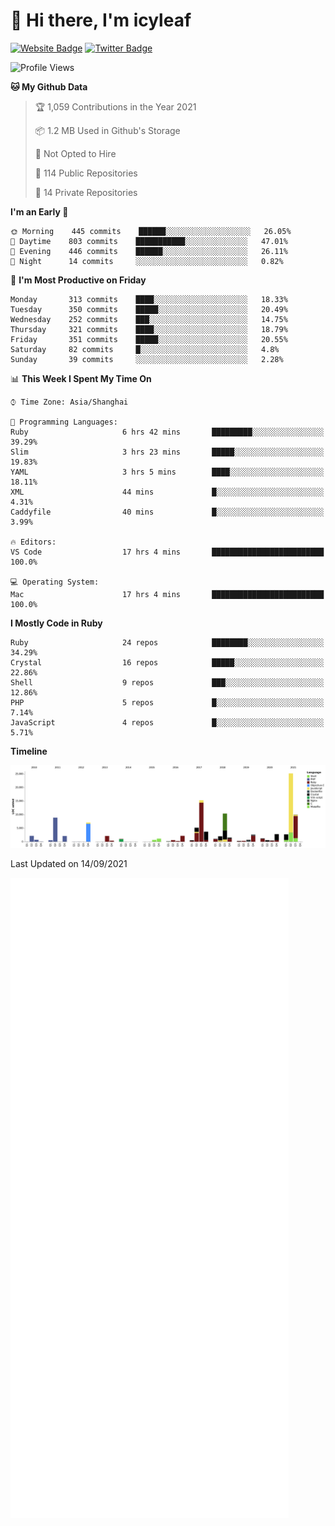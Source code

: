 # 👋 Hi there, I'm icyleaf

[![Website Badge](https://img.shields.io/badge/-icyleaf.com-444444?style=flat&logo=Google-Chrome&logoColor=f2f2f2&link=https://icyleaf.com)](https://icyleaf.com)
[![Twitter Badge](https://img.shields.io/badge/-@icyleaf-1da1f2?style=flat&labelColor=1ca0f1&logo=twitter&logoColor=white&link=https://twitter.com/icyleaf)](https://twitter.com/icyleaf)

<!--START_SECTION:waka-->
![Profile Views](http://img.shields.io/badge/Profile%20Views-19-blue)

**🐱 My Github Data** 

> 🏆 1,059 Contributions in the Year 2021
 > 
> 📦 1.2 MB Used in Github's Storage 
 > 
> 🚫 Not Opted to Hire
 > 
> 📜 114 Public Repositories 
 > 
> 🔑 14 Private Repositories  
 > 
**I'm an Early 🐤** 

```text
🌞 Morning    445 commits    ██████░░░░░░░░░░░░░░░░░░░   26.05% 
🌆 Daytime    803 commits    ███████████░░░░░░░░░░░░░░   47.01% 
🌃 Evening    446 commits    ██████░░░░░░░░░░░░░░░░░░░   26.11% 
🌙 Night      14 commits     ░░░░░░░░░░░░░░░░░░░░░░░░░   0.82%

```
📅 **I'm Most Productive on Friday** 

```text
Monday       313 commits    ████░░░░░░░░░░░░░░░░░░░░░   18.33% 
Tuesday      350 commits    █████░░░░░░░░░░░░░░░░░░░░   20.49% 
Wednesday    252 commits    ███░░░░░░░░░░░░░░░░░░░░░░   14.75% 
Thursday     321 commits    ████░░░░░░░░░░░░░░░░░░░░░   18.79% 
Friday       351 commits    █████░░░░░░░░░░░░░░░░░░░░   20.55% 
Saturday     82 commits     █░░░░░░░░░░░░░░░░░░░░░░░░   4.8% 
Sunday       39 commits     ░░░░░░░░░░░░░░░░░░░░░░░░░   2.28%

```


📊 **This Week I Spent My Time On** 

```text
⌚︎ Time Zone: Asia/Shanghai

💬 Programming Languages: 
Ruby                     6 hrs 42 mins       █████████░░░░░░░░░░░░░░░░   39.29% 
Slim                     3 hrs 23 mins       █████░░░░░░░░░░░░░░░░░░░░   19.83% 
YAML                     3 hrs 5 mins        ████░░░░░░░░░░░░░░░░░░░░░   18.11% 
XML                      44 mins             █░░░░░░░░░░░░░░░░░░░░░░░░   4.31% 
Caddyfile                40 mins             █░░░░░░░░░░░░░░░░░░░░░░░░   3.99%

🔥 Editors: 
VS Code                  17 hrs 4 mins       █████████████████████████   100.0%

💻 Operating System: 
Mac                      17 hrs 4 mins       █████████████████████████   100.0%

```

**I Mostly Code in Ruby** 

```text
Ruby                     24 repos            ████████░░░░░░░░░░░░░░░░░   34.29% 
Crystal                  16 repos            █████░░░░░░░░░░░░░░░░░░░░   22.86% 
Shell                    9 repos             ███░░░░░░░░░░░░░░░░░░░░░░   12.86% 
PHP                      5 repos             █░░░░░░░░░░░░░░░░░░░░░░░░   7.14% 
JavaScript               4 repos             █░░░░░░░░░░░░░░░░░░░░░░░░   5.71%

```


**Timeline**

![Chart not found](https://raw.githubusercontent.com/icyleaf/icyleaf/main/charts/bar_graph.png) 


 Last Updated on 14/09/2021
<!--END_SECTION:waka-->

![Metrics](https://github.com/icyleaf/icyleaf/blob/main/github-metrics.svg)
